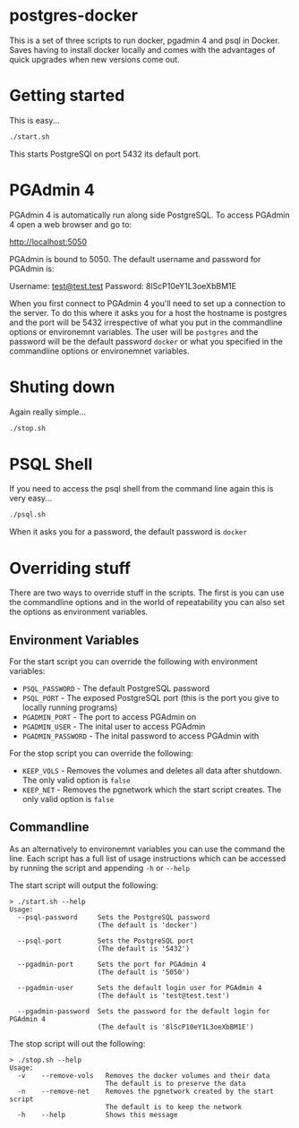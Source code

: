 # postgres-docker

This is a set of three scripts to run docker, pgadmin 4
and psql in Docker.  Saves having to install docker locally
and comes with the advantages of quick upgrades when new 
versions come out.

# Getting started

This is easy... 

```bash
./start.sh
```

This starts PostgreSQl on port 5432 its default port.

# PGAdmin 4

PGAdmin 4 is automatically run along side PostgreSQL.
To access PGAdmin 4 open a web browser and go to:

[http://localhost:5050](http://localhost:5050)

PGAdmin is bound to 5050.  The default username and password
for PGAdmin is:

Username: test@test.test
Password: 8lScP10eY1L3oeXbBM1E

When you first connect to PGAdmin 4 you'll need to set up a connection to the server.  To do this
where it asks you for a host the hostname is postgres and the port will be 5432 irrespective of what
you put in the commandline options or environemnt variables.  The user will be `postgres` and the password
will be the default password `docker` or what you specified in the commandline options or environemnet
variables.

# Shuting down

Again really simple...

```bash
./stop.sh
```

# PSQL Shell

If you need to access the psql shell from the command
line again this is very easy...

```bash
./psql.sh
```

When it asks you for a password, the default password
is `docker`

# Overriding stuff

There are two ways to override stuff in the scripts.  The first is you can use the commandline options and in the world of repeatability you can also set the options as environment variables.

## Environment Variables

For the start script you can override the following with environment variables:
* `PSQL_PASSWORD` - The default PostgreSQL password
* `PSQL_PORT` - The exposed PostgreSQL port (this is the port you give to locally running programs)
* `PGADMIN_PORT` - The port to access PGAdmin on
* `PGADMIN_USER` - The inital user to access PGAdmin
* `PGADMIN_PASSWORD` - The inital password to access PGAdmin with

For the stop script you can override the following:
* `KEEP_VOLS` - Removes the volumes and deletes all data after shutdown.  The only valid option is `false`
* `KEEP_NET` - Removes the pgnetwork which the start script creates.  The only valid option is `false`

## Commandline

As an alternatively to environemnt variables you can use the command the line.  Each script has a full list of usage instructions which can be accessed by running the script and appending `-h` or `--help`

The start script will output the following:
```
> ./start.sh --help
Usage:
  --psql-password     Sets the PostgreSQL password
                      (The default is 'docker')

  --psql-port         Sets the PostgreSQL port
                      (The default is '5432')

  --pgadmin-port      Sets the port for PGAdmin 4
                      (The default is '5050')

  --pgadmin-user      Sets the default login user for PGAdmin 4
                      (The default is 'test@test.test')

  --pgadmin-password  Sets the password for the default login for PGAdmin 4
                      (The default is '8lScP10eY1L3oeXbBM1E')

```

The stop script will out the following:
```
> ./stop.sh --help
Usage:
  -v    --remove-vols   Removes the docker volumes and their data
                        The default is to preserve the data
  -n    --remove-net    Removes the pgnetwork created by the start script
                        The default is to keep the network
  -h    --help          Shows this message

```